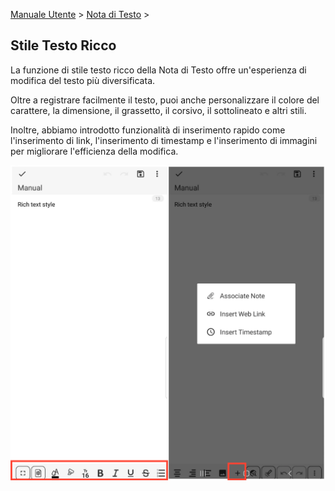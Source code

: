 [Manuale Utente](/dragonnest/drawnote/manual/it/text_note) > [Nota di Testo](/dragonnest/drawnote/manual/it/text_note) >

Stile Testo Ricco
---
La funzione di stile testo ricco della Nota di Testo offre un'esperienza di modifica del testo più diversificata.

Oltre a registrare facilmente il testo, puoi anche personalizzare il colore del carattere, la dimensione, il grassetto, il corsivo, il sottolineato e altri stili.

Inoltre, abbiamo introdotto funzionalità di inserimento rapido come l'inserimento di link, l'inserimento di timestamp e l'inserimento di immagini per migliorare l'efficienza della modifica.

![](imgs/rich_text_style1.png)